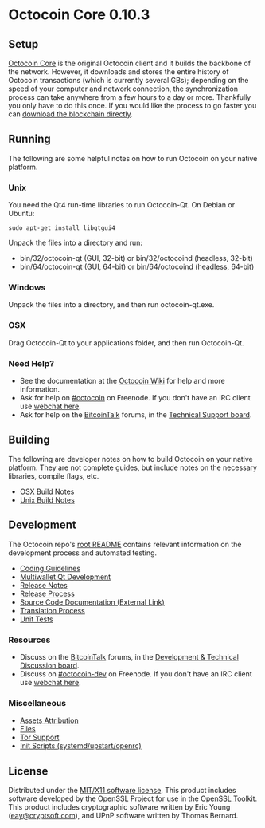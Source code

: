 Octocoin Core 0.10.3
=====================

Setup
---------------------
[Octocoin Core](http://octocoin.org/en/download) is the original Octocoin client and it builds the backbone of the network. However, it downloads and stores the entire history of Octocoin transactions (which is currently several GBs); depending on the speed of your computer and network connection, the synchronization process can take anywhere from a few hours to a day or more. Thankfully you only have to do this once. If you would like the process to go faster you can [download the blockchain directly](bootstrap.md).

Running
---------------------
The following are some helpful notes on how to run Octocoin on your native platform. 

### Unix

You need the Qt4 run-time libraries to run Octocoin-Qt. On Debian or Ubuntu:

	sudo apt-get install libqtgui4

Unpack the files into a directory and run:

- bin/32/octocoin-qt (GUI, 32-bit) or bin/32/octocoind (headless, 32-bit)
- bin/64/octocoin-qt (GUI, 64-bit) or bin/64/octocoind (headless, 64-bit)



### Windows

Unpack the files into a directory, and then run octocoin-qt.exe.

### OSX

Drag Octocoin-Qt to your applications folder, and then run Octocoin-Qt.

### Need Help?

* See the documentation at the [Octocoin Wiki](https://en.octocoin.it/wiki/Main_Page)
for help and more information.
* Ask for help on [#octocoin](http://webchat.freenode.net?channels=octocoin) on Freenode. If you don't have an IRC client use [webchat here](http://webchat.freenode.net?channels=octocoin).
* Ask for help on the [BitcoinTalk](https://bitcointalk.org/) forums, in the [Technical Support board](https://bitcointalk.org/index.php?board=4.0).

Building
---------------------
The following are developer notes on how to build Octocoin on your native platform. They are not complete guides, but include notes on the necessary libraries, compile flags, etc.

- [OSX Build Notes](build-osx.md)
- [Unix Build Notes](build-unix.md)

Development
---------------------
The Octocoin repo's [root README](https://github.com/octocoin/octocoin/blob/master/README.md) contains relevant information on the development process and automated testing.

- [Coding Guidelines](coding.md)
- [Multiwallet Qt Development](multiwallet-qt.md)
- [Release Notes](release-notes.md)
- [Release Process](release-process.md)
- [Source Code Documentation (External Link)](https://dev.visucore.com/octocoin/doxygen/)
- [Translation Process](translation_process.md)
- [Unit Tests](unit-tests.md)

### Resources
* Discuss on the [BitcoinTalk](https://bitcointalk.org/) forums, in the [Development & Technical Discussion board](https://bitcointalk.org/index.php?board=6.0).
* Discuss on [#octocoin-dev](http://webchat.freenode.net/?channels=octocoin) on Freenode. If you don't have an IRC client use [webchat here](http://webchat.freenode.net/?channels=octocoin-dev).

### Miscellaneous
- [Assets Attribution](assets-attribution.md)
- [Files](files.md)
- [Tor Support](tor.md)
- [Init Scripts (systemd/upstart/openrc)](init.md)

License
---------------------
Distributed under the [MIT/X11 software license](http://www.opensource.org/licenses/mit-license.php).
This product includes software developed by the OpenSSL Project for use in the [OpenSSL Toolkit](https://www.openssl.org/). This product includes
cryptographic software written by Eric Young ([eay@cryptsoft.com](mailto:eay@cryptsoft.com)), and UPnP software written by Thomas Bernard.
